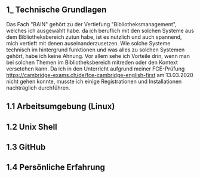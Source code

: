 ## 1_ Technische Grundlagen

Das Fach "BAIN" gehört zu der Vertiefung "Bibliotheksmanagement", welches ich ausgewählt habe. da ich beruflich mit den solchen Systeme aus dem Bibliotheksbereich zutun habe, ist es nutzlich und auch spannend, mich vertieft mit denen auseinanderzusetzen. Wie solche Systeme technisch im hintergrund funktionen und was alles zu solchen Systemen gehört, habe ich keine Ahnung. Vor allem sehe ich Vorteile drin, wenn man bei solchen Themen im Bibliotheksbereich mitreden oder den Kontext versetehen kann. 
Da ich in den Unterricht aufgrund meiner FCE-Prüfung https://cambridge-exams.ch/de/fce-cambridge-english-first am 13.03.2020 nicht gehen konnte, musste ich einige Registrationen und Installationen nachträglich durchführen.

## 1.1  Arbeitsumgebung (Linux)


## 1.2 Unix Shell
## 1.3 GitHub
## 1.4 Persönliche Erfahrung
